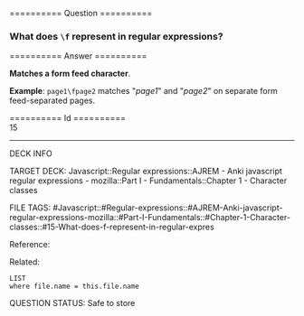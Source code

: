 ========== Question ==========  

### What does `\f` represent in regular expressions?  

========== Answer ==========  

**Matches a form feed character**.

**Example**: `page1\fpage2` matches "_page1_" and "_page2_" on separate form feed-separated pages.

========== Id ==========  
15

---

DECK INFO

TARGET DECK: Javascript::Regular expressions::AJREM - Anki javascript regular expressions - mozilla::Part I - Fundamentals::Chapter 1 - Character classes

FILE TAGS: #Javascript::#Regular-expressions::#AJREM-Anki-javascript-regular-expressions-mozilla::#Part-I-Fundamentals::#Chapter-1-Character-classes::#15-What-does-f-represent-in-regular-expres

Reference:

Related:

```dataview
LIST
where file.name = this.file.name
```


QUESTION STATUS: Safe to store
